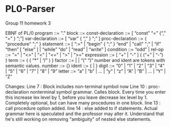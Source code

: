 # PL0-Parser
Group 11 homework 3


EBNF of PL/0
program ::= <block> "."
block   ::= <const-declaration> <var-declaration> <proc-declaration> <statement>
const-declaration ::= [ “const” <ident> “=” <number> {“,” <ident> “=" <number>} “;”]
var-declaration   ::= [ “var” <ident> { “,” <ident> } “;” ]
proc-declaration  ::= { "procedure" <ident> ";" <block> }
statement         ::= [ <ident> “:=" <expression>
                       | “begin” <statement> { “;” <statement> } “end”
                       | "call" <ident> ";"
                       | “if” <condition> “then” <statement> [ "else" <statement> ]
                       | “while” <condition> “do” <statement>
                       | “read” <ident>
                       | “write” <ident> ]
condition         ::= “odd” <expression>
                       | <expression>  <rel-op>  <expression>
rel-op            ::= "=" | "<>" | "<" | "<=" | ">" | ">=" 
expression        ::= [ “+” | “-” ] <term> { (“+” | “-”) <term> }
term              ::= <factor> { ( “*” | “/” ) <factor> }
factor            ::= <ident> | <number> | “(” <expression> “)”
number and ident are tokens with semantic values.
number            ::= <digit> {<digit>}
ident             ::= <letter> {<letter> | <digit>} 
digit             ::= “0” | “1” | “2” | “3” | “4” | “5” | “6” | “7” | “8” | “9”
letter            ::= “a” | “b” | ... | “y” | “z” | “A” | “B” | ... | “Y” | “Z”

Changes:
Line 7  : Block includes <proc-declaration> non-terminal symbol now
Line 10 : proc-declaration nonterminal symbol grammar. Calles block. Every time you enter this increase lex level by 1, before you leave decrease lex level by 1. Completely optional, but can have many procedures in one block.
line 13 : call procedure option added.
line 14 : else added to if statements. Actual grammar here is speculated and the professor may alter it. Understand that he's still working on removing "ambiguity" of nested else statements.
